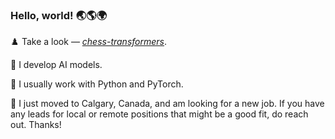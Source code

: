 ### Hello, world! 🌏🌎🌍

♟️ Take a look — [_chess-transformers_](https://github.com/sgrvinod/chess-transformers).

🤖 I develop AI models. 

🐍 I usually work with Python and PyTorch.

🍁 I just moved to Calgary, Canada, and am looking for a new job. If you have any leads for local or remote positions that might be a good fit, do reach out. Thanks!


